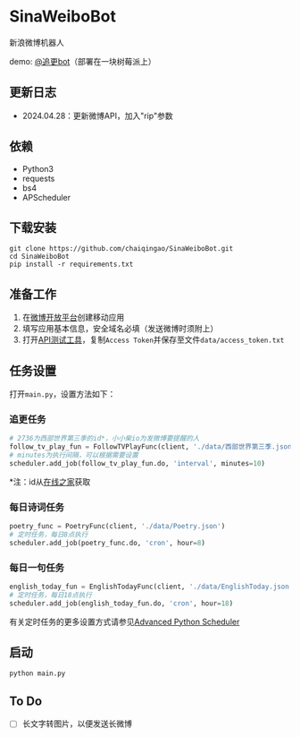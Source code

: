 # SinaWeiboBot
新浪微博机器人

demo: [@追更bot](https://weibo.com/u/7429317732)（部署在一块树莓派上）

## 更新日志
- 2024.04.28：更新微博API，加入"rip"参数

## 依赖

- Python3
- requests
- bs4
- APScheduler

## 下载安装

```shell script
git clone https://github.com/chaiqingao/SinaWeiboBot.git
cd SinaWeiboBot
pip install -r requirements.txt
```

## 准备工作

1. 在[微博开放平台](https://open.weibo.com)创建移动应用
2. 填写应用基本信息，安全域名必填（发送微博时须附上）
3. 打开[API测试工具](https://open.weibo.com/tools/console/)，复制`Access Token`并保存至文件`data/access_token.txt`

## 任务设置

打开`main.py`，设置方法如下：

### 追更任务

```python
# 2736为西部世界第三季的id*，小小柴io为发微博要提醒的人
follow_tv_play_fun = FollowTVPlayFunc(client, './data/西部世界第三季.json', '2736', '小小柴io')
# minutes为执行间隔，可以根据需要设置
scheduler.add_job(follow_tv_play_fun.do, 'interval', minutes=10)
```

*注：id从[在线之家](https://www.zxzj.me)获取

### 每日诗词任务

```python
poetry_func = PoetryFunc(client, './data/Poetry.json')
# 定时任务，每日8点执行
scheduler.add_job(poetry_func.do, 'cron', hour=8)
```

### 每日一句任务
```python
english_today_fun = EnglishTodayFunc(client, './data/EnglishToday.json')
# 定时任务，每日18点执行
scheduler.add_job(english_today_fun.do, 'cron', hour=18)
```

有关定时任务的更多设置方式请参见[Advanced Python Scheduler](https://apscheduler.readthedocs.io/en/stable/)

## 启动

```shell script
python main.py
```

## To Do
- [ ] 长文字转图片，以便发送长微博
